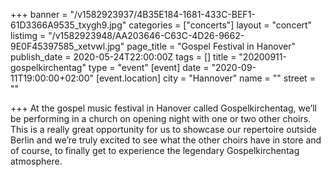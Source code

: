 +++
banner = "/v1582923937/4B35E184-1681-433C-BEF1-61D3366A9535_txygh9.jpg"
categories = ["concerts"]
layout = "concert"
listimg = "/v1582923948/AA203646-C63C-4D26-9662-9E0F45397585_xetvwl.jpg"
page_title = "Gospel Festival in Hanover"
publish_date = 2020-05-24T22:00:00Z
tags = []
title = "20200911-gospelkirchentag"
type = "event"
[event]
date = "2020-09-11T19:00:00+02:00"
[event.location]
city = "Hannover"
name = ""
street = ""

+++
At the gospel music festival in Hanover called Gospelkirchentag, we’ll be performing in a church on opening night with one or two other choirs. This is a really great opportunity for us to showcase our repertoire outside Berlin and we’re truly excited to see what the other choirs have in store and of course, to finally get to experience the legendary Gospelkirchentag atmosphere.